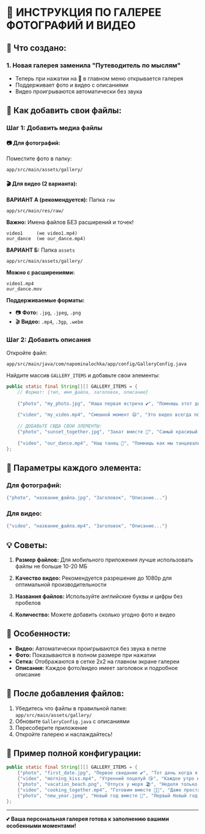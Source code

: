 # 📸 **ИНСТРУКЦИЯ ПО ГАЛЕРЕЕ ФОТОГРАФИЙ И ВИДЕО**

## 🎯 **Что создано:**

### **1. Новая галерея заменила "Путеводитель по мыслям"**
- Теперь при нажатии на 📸 в главном меню открывается галерея
- Поддерживает фото и видео с описаниями
- Видео проигрываются автоматически без звука

## 📁 **Как добавить свои файлы:**

### **Шаг 1: Добавить медиа файлы**

#### **📷 Для фотографий:**
Поместите фото в папку:
```
app/src/main/assets/gallery/
```

#### **🎬 Для видео (2 варианта):**

**ВАРИАНТ А (рекомендуется):** Папка `raw`
```
app/src/main/res/raw/
```
**Важно:** Имена файлов БЕЗ расширений и точек!
```
video1     (не video1.mp4)
our_dance  (не our_dance.mp4)
```

**ВАРИАНТ Б:** Папка `assets`
```
app/src/main/assets/gallery/
```
**Можно с расширениями:**
```
video1.mp4
our_dance.mov
```

**Поддерживаемые форматы:**
- 📷 **Фото:** `.jpg`, `.jpeg`, `.png`
- 🎬 **Видео:** `.mp4`, `.3gp`, `.webm`

### **Шаг 2: Добавить описания**
Откройте файл:
```
app/src/main/java/com/napominalochka/app/config/GalleryConfig.java
```

Найдите массив `GALLERY_ITEMS` и добавьте свои элементы:

```java
public static final String[][] GALLERY_ITEMS = {
    // Формат: {тип, имя_файла, заголовок, описание}
    
    {"photo", "my_photo.jpg", "Наша первая встреча 💕", "Помнишь этот день? Мы тогда так волновались..."},
    
    {"video", "my_video.mp4", "Смешной момент 😄", "Это видео всегда поднимает настроение!"},
    
    // ДОБАВЬТЕ СЮДА СВОИ ЭЛЕМЕНТЫ:
    {"photo", "sunset_together.jpg", "Закат вместе 🌅", "Самый красивый закат, потому что мы смотрели на него вместе..."},
    
    {"video", "our_dance.mp4", "Наш танец 💃", "Помнишь как мы танцевали? Даже немного неуклюже, но с такой любовью..."},
};
```

## 🔧 **Параметры каждого элемента:**

### **Для фотографий:**
```java
{"photo", "название_файла.jpg", "Заголовок", "Описание..."}
```

### **Для видео:**
```java
{"video", "название_файла.mp4", "Заголовок", "Описание..."}
```

## 💡 **Советы:**

1. **Размер файлов:** Для мобильного приложения лучше использовать файлы не больше 10-20 МБ

2. **Качество видео:** Рекомендуется разрешение до 1080p для оптимальной производительности

3. **Названия файлов:** Используйте английские буквы и цифры без пробелов

4. **Количество:** Можете добавить сколько угодно фото и видео

## 🎨 **Особенности:**

- **Видео:** Автоматически проигрываются без звука в петле
- **Фото:** Показываются в полном размере при нажатии
- **Сетка:** Отображаются в сетке 2x2 на главном экране галереи
- **Описания:** Каждое фото/видео имеет заголовок и подробное описание

## 🚀 **После добавления файлов:**

1. Убедитесь что файлы в правильной папке: `app/src/main/assets/gallery/`
2. Обновите `GalleryConfig.java` с описаниями
3. Пересоберите приложение
4. Откройте галерею и наслаждайтесь!

## 📝 **Пример полной конфигурации:**

```java
public static final String[][] GALLERY_ITEMS = {
    {"photo", "first_date.jpg", "Первое свидание 💕", "Тот день когда я понял что влюбился..."},
    {"video", "morning_kiss.mp4", "Утренний поцелуй 😘", "Каждое утро начинается с твоей улыбки"},
    {"photo", "vacation_beach.png", "Отпуск у моря 🏖️", "Неделя только для нас двоих, без всех забот"},
    {"video", "cooking_together.mp4", "Готовим вместе 👩‍🍳", "Даже простая готовка превращается в приключение"},
    {"photo", "new_year.jpeg", "Новый год вместе 🎊", "Первый Новый год в нашей жизни - незабываемый!"},
};
```

---

💕 **Ваша персональная галерея готова к заполнению вашими особенными моментами!**